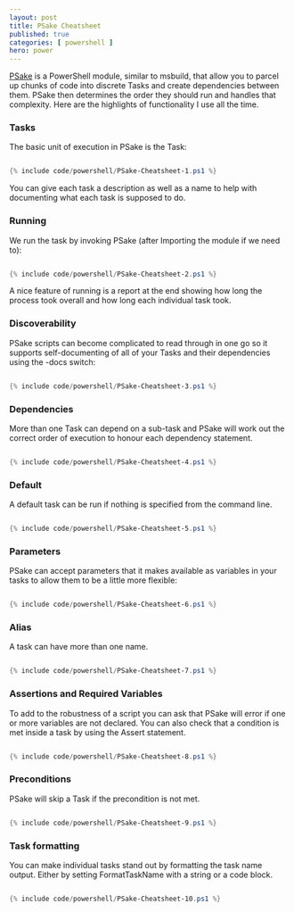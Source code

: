 ```yaml
---
layout: post
title: PSake Cheatsheet
published: true 
categories: [ powershell ]
hero: power
---
```


<a href="https://github.com/psake/psake/">PSake</a> is a PowerShell module, similar to msbuild, that allow you to parcel up chunks of code into discrete Tasks and 
create dependencies between them. PSake then determines the order they should run and handles that complexity. Here are the highlights of 
functionality I use all the time. 


### Tasks 

The basic unit of execution in PSake is the Task:


```powershell

{% include code/powershell/PSake-Cheatsheet-1.ps1 %}

```

You can give each task a description as well as a name to help with documenting what each task is supposed to do.


### Running

We run the task by invoking PSake (after Importing the module if we need to):


```powershell

{% include code/powershell/PSake-Cheatsheet-2.ps1 %}

```

A nice feature of running is a report at the end showing how long the process took overall and how 
long each individual task took.


### Discoverability

PSake scripts can become complicated to read through in one go so it supports self-documenting of all of 
your Tasks and their dependencies using the -docs switch:


```powershell

{% include code/powershell/PSake-Cheatsheet-3.ps1 %} 

```


### Dependencies 

More than one Task can depend on a sub-task and PSake will work out the correct order of 
execution to honour each dependency statement.


```powershell

{% include code/powershell/PSake-Cheatsheet-4.ps1 %}

```


### Default 

A default task can be run if nothing is specified from the command line. 


```powershell

{% include code/powershell/PSake-Cheatsheet-5.ps1 %}

```


### Parameters

PSake can accept parameters that it makes available as variables in your tasks to allow them to be a little more flexible:


```powershell

{% include code/powershell/PSake-Cheatsheet-6.ps1 %}

```


### Alias

A task can have more than one name. 


```powershell

{% include code/powershell/PSake-Cheatsheet-7.ps1 %}

```


### Assertions and Required Variables

To add to the robustness of a script you can ask that PSake will error if one or more variables are not declared. You can 
also check that a condition is met inside a task by using the Assert statement. 


```powershell

{% include code/powershell/PSake-Cheatsheet-8.ps1 %}

```


### Preconditions 

PSake will skip a Task if the precondition is not met. 


```powershell

{% include code/powershell/PSake-Cheatsheet-9.ps1 %}

```


### Task formatting

You can make individual tasks stand out by formatting the task name output. Either 
by setting FormatTaskName with a string or a code block.


```powershell

{% include code/powershell/PSake-Cheatsheet-10.ps1 %}

```

